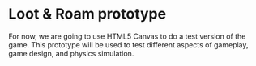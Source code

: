 # Loot & Roam prototype

For now, we are going to use HTML5 Canvas to do a test version of the game. This
prototype will be used to test different aspects of gameplay, game design, and
physics simulation.
